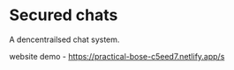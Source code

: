 # Secured chats 
A dencentrailsed chat system.

website demo - https://practical-bose-c5eed7.netlify.app/s